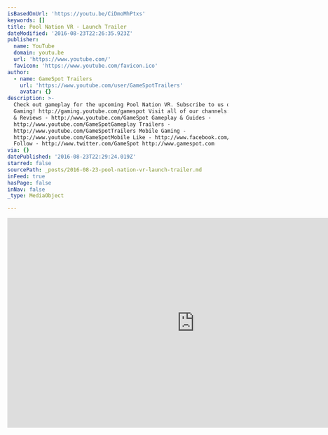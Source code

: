 ```yaml
---
isBasedOnUrl: 'https://youtu.be/CiDmoMhPtxs'
keywords: []
title: Pool Nation VR - Launch Trailer
dateModified: '2016-08-23T22:26:35.923Z'
publisher:
  name: YouTube
  domain: youtu.be
  url: 'https://www.youtube.com/'
  favicon: 'https://www.youtube.com/favicon.ico'
author:
  - name: GameSpot Trailers
    url: 'https://www.youtube.com/user/GameSpotTrailers'
    avatar: {}
description: >-
  Check out gameplay for the upcoming Pool Nation VR. Subscribe to us on YouTube
  Gaming! http://gaming.youtube.com/gamespot Visit all of our channels: Features
  & Reviews - http://www.youtube.com/GameSpot Gameplay & Guides -
  http://www.youtube.com/GameSpotGameplay Trailers -
  http://www.youtube.com/GameSpotTrailers Mobile Gaming -
  http://www.youtube.com/GameSpotMobile Like - http://www.facebook.com/GameSpot
  Follow - http://www.twitter.com/GameSpot http://www.gamespot.com
via: {}
datePublished: '2016-08-23T22:29:24.019Z'
starred: false
sourcePath: _posts/2016-08-23-pool-nation-vr-launch-trailer.md
inFeed: true
hasPage: false
inNav: false
_type: MediaObject

---
```

<iframe src="https://cdn.embedly.com/widgets/media.html?src=https%3A%2F%2Fwww.youtube.com%2Fembed%2FCiDmoMhPtxs%3Ffeature%3Doembed&amp;url=http%3A%2F%2Fwww.youtube.com%2Fwatch%3Fv%3DCiDmoMhPtxs&amp;image=https%3A%2F%2Fi.ytimg.com%2Fvi%2FCiDmoMhPtxs%2Fhqdefault.jpg&amp;key=b7d04c9b404c499eba89ee7072e1c4f7&amp;type=text%2Fhtml&amp;schema=youtube" width="854" height="480" scrolling="no" frameborder="0" allowfullscreen="" style=""></iframe>